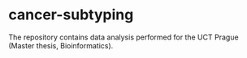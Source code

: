 # cancer-subtyping
The repository contains data analysis performed for the UCT Prague (Master thesis, Bioinformatics).
